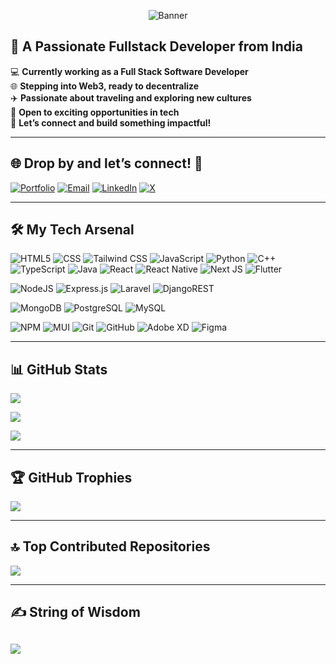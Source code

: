 <p align="center">
  <img src="https://github.com/DigveshParab/BannerImage/blob/main/Digvesh%20Parab%20(1).png" alt="Banner"/>
</p>

## 🚀 A Passionate Fullstack Developer from India

💻 **Currently working as a Full Stack Software Developer**  
🌐 **Stepping into Web3, ready to decentralize**  
✈️ **Passionate about traveling and exploring new cultures**  
💼 **Open to exciting opportunities in tech**  
🤝 **Let’s connect and build something impactful!**  

---

## 🌐 Drop by and let’s connect! 🤝

[![Portfolio](https://img.shields.io/badge/Portfolio-%231DA1F2.svg?logo=web&logoColor=white)](https://digveshparab-portfolio.netlify.app/)
 [![Email](https://img.shields.io/badge/Email-%23D14836.svg?logo=gmail&logoColor=white)](mailto:digveshparab123@gmail.com) [![LinkedIn](https://img.shields.io/badge/LinkedIn-%230077B5.svg?logo=linkedin&logoColor=white)](https://linkedin.com/in/dp-digvesh-parab-developer)    [![X](https://img.shields.io/badge/X-black.svg?logo=X&logoColor=white)](https://x.com/ParabDigvesh) 


---

## 🛠️ My Tech Arsenal

![HTML5](https://img.shields.io/badge/html5-%23E34F26.svg?style=for-the-badge&logo=html5&logoColor=white) ![CSS](https://img.shields.io/badge/css-%231572B6.svg?style=for-the-badge&logo=css3&logoColor=white) ![Tailwind CSS](https://img.shields.io/badge/Tailwind_CSS-%2338BDF8.svg?style=for-the-badge&logo=tailwindcss&logoColor=white) ![JavaScript](https://img.shields.io/badge/javascript-%23323330.svg?style=for-the-badge&logo=javascript&logoColor=%23F7DF1E)  ![Python](https://img.shields.io/badge/python-3670A0?style=for-the-badge&logo=python&logoColor=ffdd54) ![C++](https://img.shields.io/badge/c++-%2300599C.svg?style=for-the-badge&logo=c%2B%2B&logoColor=white) ![TypeScript](https://img.shields.io/badge/typescript-%23007ACC.svg?style=for-the-badge&logo=typescript&logoColor=white) ![Java](https://img.shields.io/badge/java-%23ED8B00.svg?style=for-the-badge&logo=openjdk&logoColor=white) ![React](https://img.shields.io/badge/react-%2320232a.svg?style=for-the-badge&logo=react&logoColor=%2361DAFB) ![React Native](https://img.shields.io/badge/react_native-%2320232a.svg?style=for-the-badge&logo=react&logoColor=%2361DAFB) ![Next JS](https://img.shields.io/badge/Next-black?style=for-the-badge&logo=next.js&logoColor=white) ![Flutter](https://img.shields.io/badge/Flutter-%23025698.svg?style=for-the-badge&logo=flutter&logoColor=white)

![NodeJS](https://img.shields.io/badge/node.js-6DA55F?style=for-the-badge&logo=node.js&logoColor=white) ![Express.js](https://img.shields.io/badge/express.js-%23404d59.svg?style=for-the-badge&logo=express&logoColor=%2361DAFB) ![Laravel](https://img.shields.io/badge/laravel-%23FF2D20.svg?style=for-the-badge&logo=laravel&logoColor=white) ![DjangoREST](https://img.shields.io/badge/DJANGO-REST-ff1709?style=for-the-badge&logo=django&logoColor=white&color=ff1709&labelColor=gray) 

![MongoDB](https://img.shields.io/badge/MongoDB-%234ea94b.svg?style=for-the-badge&logo=mongodb&logoColor=white)  ![PostgreSQL](https://img.shields.io/badge/PostgreSQL-%23316192.svg?style=for-the-badge&logo=postgresql&logoColor=white)  ![MySQL](https://img.shields.io/badge/mysql-4479A1.svg?style=for-the-badge&logo=mysql&logoColor=white)  

![NPM](https://img.shields.io/badge/NPM-%23CB3837.svg?style=for-the-badge&logo=npm&logoColor=white) ![MUI](https://img.shields.io/badge/MUI-%230081CB.svg?style=for-the-badge&logo=mui&logoColor=white) ![Git](https://img.shields.io/badge/git-%23F05033.svg?style=for-the-badge&logo=git&logoColor=white) ![GitHub](https://img.shields.io/badge/github-%23121011.svg?style=for-the-badge&logo=github&logoColor=white) ![Adobe XD](https://img.shields.io/badge/Adobe%20XD-470137?style=for-the-badge&logo=Adobe%20XD&logoColor=#FF61F6) ![Figma](https://img.shields.io/badge/figma-%23F24E1E.svg?style=for-the-badge&logo=figma&logoColor=white)

---

## 📊 GitHub Stats

![](https://github-readme-stats.vercel.app/api/top-langs/?username=DigveshParab&theme=radical&layout=compact)

![](https://github-readme-stats.vercel.app/api?username=DigveshParab&theme=radical&show_icons=true&hide_border=false&count_private=true)  

![](https://github-readme-streak-stats.herokuapp.com/?user=DigveshParab&theme=radical&hide_border=false)  

---

## 🏆 GitHub Trophies

![](https://github-profile-trophy.vercel.app/?username=DigveshParab&theme=onedark&no-frame=true&row=2&column=3)

---

## 🔝 Top Contributed Repositories

![](https://github-contributor-stats.vercel.app/api?username=DigveshParab&limit=5&theme=tokyonight)

---

## ✍️ String of Wisdom
![](https://quotes-github-readme.vercel.app/api?type=horizontal&theme=merko)
---


